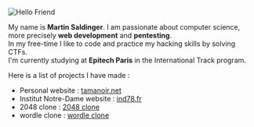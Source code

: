 ![Hello Friend](https://user-images.githubusercontent.com/51637671/187033777-037cf5e0-b60b-4854-89d1-a8a8f7906974.svg)

My name is **Martin Saldinger**. I am passionate about computer science, more precisely  **web development** and **pentesting**. <br>
In my free-time I like to code and practice my hacking skills by solving CTFs. <br>
I'm currently studying at **Epitech Paris** in the International Track program.

Here is a list of projects I have made : 

- Personal website : [tamanoir.net](https://tamanoir.net)
- Institut Notre-Dame website : [ind78.fr](https://www.ind78.fr/)
- 2048 clone : [2048 clone](https://letamanoir.github.io/2048-clone)
- wordle clone : [wordle clone](https://letamanoir.github.io/wordle-clone)
